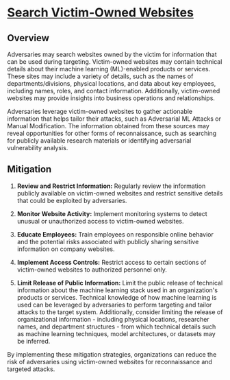 # [Search Victim-Owned Websites](https://atlas.mitre.org/techniques/AML.T0003)

## Overview

Adversaries may search websites owned by the victim for information that can be used during targeting. Victim-owned websites may contain technical details about their machine learning (ML)-enabled products or services. These sites may include a variety of details, such as the names of departments/divisions, physical locations, and data about key employees, including names, roles, and contact information. Additionally, victim-owned websites may provide insights into business operations and relationships.

Adversaries leverage victim-owned websites to gather actionable information that helps tailor their attacks, such as Adversarial ML Attacks or Manual Modification. The information obtained from these sources may reveal opportunities for other forms of reconnaissance, such as searching for publicly available research materials or identifying adversarial vulnerability analysis.

## Mitigation

1. **Review and Restrict Information:** Regularly review the information publicly available on victim-owned websites and restrict sensitive details that could be exploited by adversaries.

2. **Monitor Website Activity:** Implement monitoring systems to detect unusual or unauthorized access to victim-owned websites.

3. **Educate Employees:** Train employees on responsible online behavior and the potential risks associated with publicly sharing sensitive information on company websites.

4. **Implement Access Controls:** Restrict access to certain sections of victim-owned websites to authorized personnel only.

5. **Limit Release of Public Information:** Limit the public release of technical information about the machine learning stack used in an organization's products or services. Technical knowledge of how machine learning is used can be leveraged by adversaries to perform targeting and tailor attacks to the target system. Additionally, consider limiting the release of organizational information - including physical locations, researcher names, and department structures - from which technical details such as machine learning techniques, model architectures, or datasets may be inferred.




By implementing these mitigation strategies, organizations can reduce the risk of adversaries using victim-owned websites for reconnaissance and targeted attacks.
